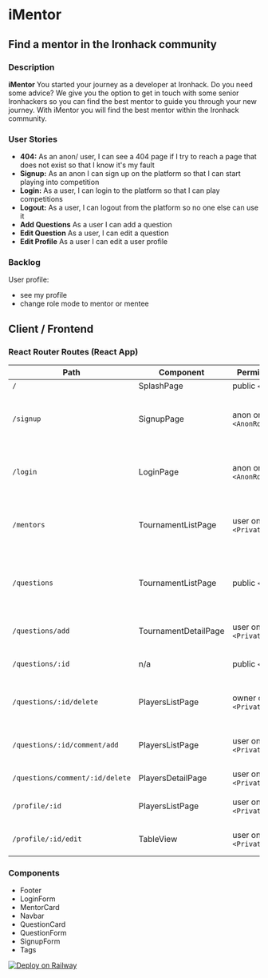 # iMentor

## Find a mentor in the Ironhack community

### Description

**iMentor** You started your journey as a developer at Ironhack. Do you need some advice? We give you the option to get in touch with some senior Ironhackers so you can find the best mentor to guide you through your new journey. With iMentor you will find the best mentor within the Ironhack community.

### User Stories

- **404:** As an anon/ user, I can see a 404 page if I try to reach a page that does not exist so that I know it's my fault
- **Signup:** As an anon I can sign up on the platform so that I can start playing into competition
- **Login:** As a user, I can login to the platform so that I can play competitions
- **Logout:** As a user, I can logout from the platform so no one else can use it
- **Add Questions** As a user I can add a question
- **Edit Question** As a user, I can edit a question
- **Edit Profile** As a user I can edit a user profile

### Backlog

User profile:

- see my profile
- change role mode to mentor or mentee

## Client / Frontend

### React Router Routes (React App)

| Path                            | Component            | Permissions                 | Behavior                                                                     |
| ------------------------------- | -------------------- | --------------------------- | ---------------------------------------------------------------------------- |
| `/`                             | SplashPage           | public `<Route>`            | Home page                                                                    |
| `/signup`                       | SignupPage           | anon only `<AnonRoute>`     | Signup form, link to login, navigate to homepage after signup                |
| `/login`                        | LoginPage            | anon only `<AnonRoute>`     | Login form, link to signup, navigate to homepage after login                 |
| `/mentors`                      | TournamentListPage   | user only `<PrivateRoute>`  | Shows a list of mentors and gives the option to filter based on skills       |
| `/questions`                    | TournamentListPage   | public `<Route>`            | List of questions and gives the option to filter based on the question topic |
| `/questions/add`                | TournamentDetailPage | user only `<PrivateRoute>`  | Adds a question to the feed/list                                             |
| `/questions/:id`                | n/a                  | public `<Route>`            | See the details of the specific question                                     |
| `/questions/:id/delete`         | PlayersListPage      | owner only `<PrivateRoute>` | Delete the question (only the owner can do it)                                |
| `/questions/:id/comment/add`    | PlayersListPage      | user only `<PrivateRoute>`  | Add a comment to a specific question                                         |
| `/questions/comment/:id/delete` | PlayersDetailPage    | user only `<PrivateRoute>`  | Delete the comment                                                           |
| `/profile/:id`                  | PlayersListPage      | user only `<PrivateRoute>`  | The details of the mentor/mentee                                             |
| `/profile/:id/edit`             | TableView            | user only `<PrivateRoute>`  | Edit the details of the mentor/mentee                                        |

### Components

- Footer
- LoginForm
- MentorCard
- Navbar
- QuestionCard
- QuestionForm
- SignupForm
- Tags

[![Deploy on Railway](https://railway.app/button.svg)](https://imentor-client.up.railway.app)
